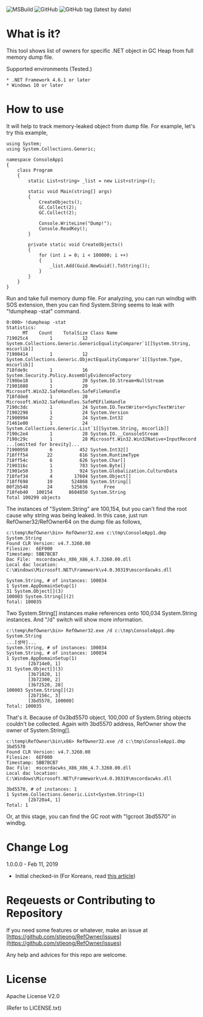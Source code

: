 ![MSBuild](https://github.com/stjeong/RefOwner/workflows/MSBuild/badge.svg)
![GitHub](https://img.shields.io/github/license/stjeong/RefOwner)
![GitHub tag (latest by date)](https://img.shields.io/github/v/tag/stjeong/RefOwner)

What is it?
================================

This tool shows list of owners for specific .NET object in GC Heap from full memory dump file.

Supported environments (Tested.)

    * .NET Framework 4.6.1 or later
    * Windows 10 or later

How to use
================================

It will help to track memory-leaked object from dump file. For example, let's try this example,

~~~~
using System;
using System.Collections.Generic;

namespace ConsoleApp1
{
    class Program
    {
        static List<string> _list = new List<string>();

        static void Main(string[] args)
        {
            CreateObjects();
            GC.Collect(2);
            GC.Collect(2);

            Console.WriteLine("Dump!");
            Console.ReadKey();
        }

        private static void CreateObjects()
        {
            for (int i = 0; i < 100000; i ++)
            {
                _list.Add(Guid.NewGuid().ToString());
            }
        }
    }
}
~~~~

Run and take full memory dump file. For analyzing, you can run windbg with SOS extension, then you can find System.String seems to leak with "!dumpheap -stat" command.

~~~~
0:000> !dumpheap -stat
Statistics:
      MT    Count    TotalSize Class Name
719025c4        1           12 System.Collections.Generic.GenericEqualityComparer`1[[System.String, mscorlib]]
71900414        1           12 System.Collections.Generic.ObjectEqualityComparer`1[[System.Type, mscorlib]]
718fde9c        1           16 System.Security.Policy.AssemblyEvidenceFactory
7190be18        1           20 System.IO.Stream+NullStream
71901888        1           20 Microsoft.Win32.SafeHandles.SafeFileHandle
718fdde8        1           20 Microsoft.Win32.SafeHandles.SafePEFileHandle
7190c3dc        1           24 System.IO.TextWriter+SyncTextWriter
71902298        1           24 System.Version
71900994        2           24 System.Int32
71461e00        1           24 System.Collections.Generic.List`1[[System.String, mscorlib]]
7190c2e4        1           28 System.IO.__ConsoleStream
7190c29c        1           28 Microsoft.Win32.Win32Native+InputRecord
...[omitted for brevity]...
71900958        6          452 System.Int32[]
718fff54       22          616 System.RuntimeType
718ff54c        6          626 System.Char[]
7190316c        1          783 System.Byte[]
71901e50        3          924 System.Globalization.CultureData
718fef34        4        17604 System.Object[]
718ff698       19       524868 System.String[]
00f2b548       24       525636      Free
718feb40   100154      8604850 System.String
Total 100299 objects
~~~~

The instances of "System.String" are 100,154, but you can't find the root cause why string was being leaked. In this case, just run RefOwner32/RefOwner64 on the dump file as follows,

~~~~
c:\temp\RefOwner\bin> RefOwner32.exe c:\tmp\ConsoleApp1.dmp System.String
Found CLR Version: v4.7.3260.00
Filesize:  6EF000
Timestamp: 5BB7BCB7
Dac File:  mscordacwks_X86_X86_4.7.3260.00.dll
Local dac location: C:\Windows\Microsoft.NET\Framework\v4.0.30319\mscordacwks.dll

System.String, # of instances: 100034
1 System.AppDomainSetup(1)
31 System.Object[](3)
100003 System.String[](2)
Total: 100035
~~~~

Two System.String[] instances make references onto 100,034 System.String instances. And "/d" switch will show more information.

~~~~
c:\temp\RefOwner\bin> RefOwner32.exe /d c:\tmp\ConsoleApp1.dmp System.String
...[생략]...
System.String, # of instances: 100034
System.String, # of instances: 100034
1 System.AppDomainSetup(1)
        [2b714e0, 1]
31 System.Object[](3)
        [3b71020, 1]
        [3b72300, 2]
        [3b72520, 28]
100003 System.String[](2)
        [2b7156c, 3]
        [3bd5570, 100000]
Total: 100035
~~~~

That's it. Because of 0x3bd5570 object, 100,000 of System.String objects couldn't be collected. Again with 3bd5570 address, RefOwner show the owner of System.String[].

~~~~
c:\temp\RefOwner\bin\x86> RefOwner32.exe /d c:\tmp\ConsoleApp1.dmp 3bd5570
Found CLR Version: v4.7.3260.00
Filesize:  6EF000
Timestamp: 5BB7BCB7
Dac File:  mscordacwks_X86_X86_4.7.3260.00.dll
Local dac location: C:\Windows\Microsoft.NET\Framework\v4.0.30319\mscordacwks.dll

3bd5570, # of instances: 1
1 System.Collections.Generic.List<System.String>(1)
        [2b720a4, 1]
Total: 1
~~~~

Or, at this stage, you can find the GC root with "!gcroot 3bd5570" in windbg.


Change Log
================================

1.0.0.0 - Feb 11, 2019

* Initial checked-in (For Koreans, read [this article](http://www.sysnet.pe.kr/2/0/11809))


Reqeuests or Contributing to Repository
================================
If you need some features or whatever, make an issue at [https://github.com/stjeong/RefOwner/issues](https://github.com/stjeong/RefOwner/issues)

Any help and advices for this repo are welcome.

License
================================
Apache License V2.0

(Refer to LICENSE.txt)
